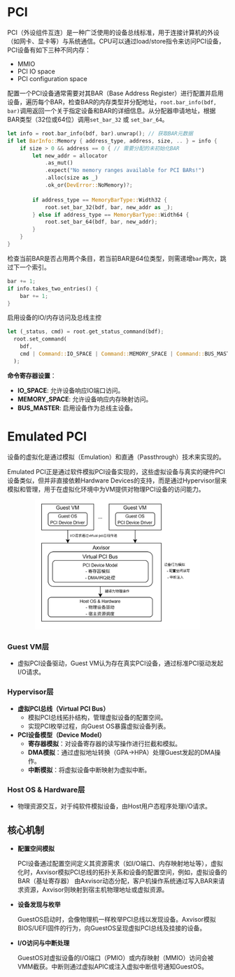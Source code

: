 # PCI

PCI（外设组件互连）是一种广泛使用的设备总线标准，用于连接计算机的外设（如网卡、显卡等）与系统通信。CPU可以通过load/store指令来访问PCI设备，PCI设备有如下三种不同内存：

- MMIO
- PCI IO space
- PCI configuration space

配置一个PCI设备通常需要对其BAR（Base Address Register）进行配置并启用设备，遍历每个BAR，检查BAR的内存类型并分配地址，`root.bar_info(bdf, bar)`调用返回一个关于指定设备和BAR的详细信息。从分配器申请地址，根据BAR类型（32位或64位）调用`set_bar_32` 或 `set_bar_64`。

```rust
let info = root.bar_info(bdf, bar).unwrap(); // 获取BAR元数据
if let BarInfo::Memory { address_type, address, size, .. } = info {
    if size > 0 && address == 0 { // 需要分配的未初始化BAR
        let new_addr = allocator
            .as_mut()
            .expect("No memory ranges available for PCI BARs!")
            .alloc(size as _)
            .ok_or(DevError::NoMemory)?;

        if address_type == MemoryBarType::Width32 {
            root.set_bar_32(bdf, bar, new_addr as _);
        } else if address_type == MemoryBarType::Width64 {
            root.set_bar_64(bdf, bar, new_addr);
        }
    }
}
```

检查当前BAR是否占用两个条目，若当前BAR是64位类型，则需递增`bar`两次，跳过下一个索引。

```rust
bar += 1;
if info.takes_two_entries() {
    bar += 1;
}
```

启用设备的IO/内存访问及总线主控

```rust
let (_status, cmd) = root.get_status_command(bdf);
  root.set_command(
    bdf,
    cmd | Command::IO_SPACE | Command::MEMORY_SPACE | Command::BUS_MASTER,
  );
```

**命令寄存器设置**：

- **IO_SPACE**: 允许设备响应IO端口访问。
- **MEMORY_SPACE**: 允许设备响应内存映射访问。
- **BUS_MASTER**: 启用设备作为总线主设备。

# Emulated PCI

设备的虚拟化是通过模拟（Emulation）和直通（Passthrough）技术来实现的。

Emulated PCI正是通过软件模拟PCI设备实现的，这些虚拟设备与真实的硬件PCI设备类似，但并非直接依赖Hardware Devices的支持，而是通过Hypervisor层来模拟和管理，用于在虚拟化环境中为VM提供对物理PCI设备的访问能力。

<div align="center">
<img src="../../assets/vpci.png" width="75%">
</div>

###  **Guest VM层**

- 虚拟PCI设备驱动，Guest VM认为存在真实PCI设备，通过标准PCI驱动发起I/O请求。

### Hypervisor层

- **虚拟PCI总线（Virtual PCI Bus）**
  - 模拟PCI总线拓扑结构，管理虚拟设备的配置空间。
  - 实现PCI枚举过程，向Guest OS暴露虚拟设备列表。
- **PCI设备模型（Device Model）**
  - **寄存器模拟**：对设备寄存器的读写操作进行拦截和模拟。
  - **DMA模拟**：通过虚拟地址转换（GPA→HPA）处理Guest发起的DMA操作。
  - **中断模拟**：将虚拟设备中断映射为虚拟中断。

###  Host OS & Hardware层

- 物理资源交互，对于纯软件模拟设备，由Host用户态程序处理I/O请求。

## 核心机制

- **配置空间模拟**

  PCI设备通过配置空间定义其资源需求（如I/O端口、内存映射地址等），虚拟化时，Axvisor模拟PCI总线的拓扑关系和设备的配置空间，例如，虚拟设备的BAR（基址寄存器） 由Axvisor动态分配，客户机操作系统通过写入BAR来请求资源，Axvisor则映射到宿主机物理地址或虚拟资源。

- **设备发现与枚举**

  GuestOS启动时，会像物理机一样枚举PCI总线以发现设备。Axvisor模拟BIOS/UEFI固件的行为，向GuestOS呈现虚拟PCI总线及挂接的设备。

- **I/O访问与中断处理**

  GuestOS对虚拟设备的I/O端口（PMIO）或内存映射（MMIO）访问会被VMM截获。中断则通过虚拟APIC或注入虚拟中断信号通知GuestOS。